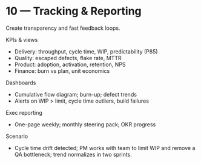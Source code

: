 # 10 — Tracking & Reporting

Create transparency and fast feedback loops.

KPIs & views
- Delivery: throughput, cycle time, WIP, predictability (P85)
- Quality: escaped defects, flake rate, MTTR
- Product: adoption, activation, retention, NPS
- Finance: burn vs plan, unit economics

Dashboards
- Cumulative flow diagram; burn-up; defect trends
- Alerts on WIP > limit, cycle time outliers, build failures

Exec reporting
- One-page weekly; monthly steering pack; OKR progress

Scenario
- Cycle time drift detected; PM works with team to limit WIP and remove a QA bottleneck; trend normalizes in two sprints.
